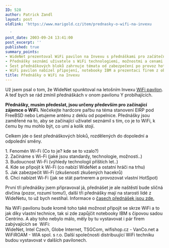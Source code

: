 ```yaml
---
ID: 528
author: Patrick Zandl
layout: post
oldlink: 'https://www.marigold.cz/item/prednasky-o-wifi-na-invexu

  '
post_date: 2003-09-24 13:41:00
post_excerpt: ''
published: true
summary_points:
- WideNet prezentoval WiFi pavilon na Invexu s přednáškami pro začátečníky.
- Přednášky seznámí uživatele s WiFi technologiemi, možnostmi a cenami.
- Šest přednáškových bloků zahrnuje témata od zabezpečení po provoz hotspotů.
- WiFi pavilon nabízel připojení, notebooky IBM a prezentaci firem z oboru.
title: Přednášky o WiFi na Invexu
---
```


<p>
Už jsem psal o tom, že WideNet spunktoval na letošním Invexu <A href="http://www.widenet.cz/wifilife/" target=_blank>WiFi pavilon</A>. A teď bych se rád zmínil přednáškách v onom pavilonu Y probíhajících. </p>

<p>
<STRONG>Přednášky, musím předeslat, jsou určeny především pro začínající zájemce o WiFi.</STRONG> Nečekejte hardcore pařbu na téma stanovení EIRP pod FreeBSD nebo Letujeme anténu z deklu od popelnice. Přednášky jsou zaměřené na to, aby se začínající uživatel seznámil s tím, co je to WiFi, k čemu by mu mohlo být, co umí a kolik stojí. </p>

<p>
Celkem jde o šest přednáškových bloků, rozdělených do dopolední a odpolední směny. </p>

<p>
1. Fenomén Wi-Fi (Co to je? kde se to vzalo?)<BR>2. Začínáme s Wi-Fi (jaké jsou standardy, technologie, možnosti..)<BR>3. Budoucnost Wi-Fi (výhledy technologií příštích let..)<BR>4. Kde se připojit k Wi-Fi (co nabízí WideNet a ostatní hráči na trhu)<BR>5. Jak zabezpečit Wi-Fi (zkušenosti zkušených hacekrů)<BR>6. Chci nabízet Wi-Fi (jak se stát partnerem a provozovat vlastní HotSpot)</p>

<p>
První tři přednášky jsem připravoval já, přednášet je ale naštěstí bude sličná dívčina (pozor, rozumí tomu!), další tři přednášky mají na starosti lidé z WideNetu, to už bych nestíhal. Informace o <A href="http://www.widenet.cz/wifilife/prednasky.php" target=_blank>časech přednášek jsou zde.</A> </p>

<p>
Na WiFi pavilonu bude kromě toho také možnost připojit se skrze WiFi a to jak díky vlastní technice, tak si zde zapůjčit notebooky IBM s čipovou sadou Centrino. A aby toho nebylo málo, měly by tu vystavovat i pár firem zabývajících se&#160; WiFi:<BR>WideNet, Intel Czech, Globe Internet, TSGCom, wifishop.cz - VanCo.net a WiFiROAM - WIA spol. s r.o. Další společnosti distribuující WiFi techniku budou vystavovat v dalších pavilonech. </p>